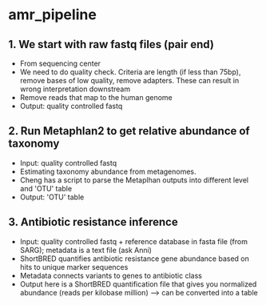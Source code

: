 # amr_pipeline

## 1. We start with raw fastq files (pair end)
- From sequencing center
- We need to do quality check. Criteria are length (if less than 75bp), remove bases of low quality, remove adapters. These can result in wrong interpretation downstream
- Remove reads that map to the human genome
- Output: quality controlled fastq

## 2. Run Metaphlan2 to get relative abundance of taxonomy
- Input: quality controlled fastq
- Estimating taxonomy abundance from metagenomes.
- Cheng has a script to parse the Metaplhan outputs into different level and 'OTU' table
- Output: 'OTU' table

## 3. Antibiotic resistance inference
- Input: quality controlled fastq + reference database in fasta file (from SARG); metadata is a text file (ask Anni)
- ShortBRED quantifies antibiotic resistance gene abundance based on hits to unique marker sequences
- Metadata connects variants to genes to antibiotic class
- Output here is a ShortBRED quantification file that gives you normalized abundance (reads per kilobase million) --> can be converted into a table


